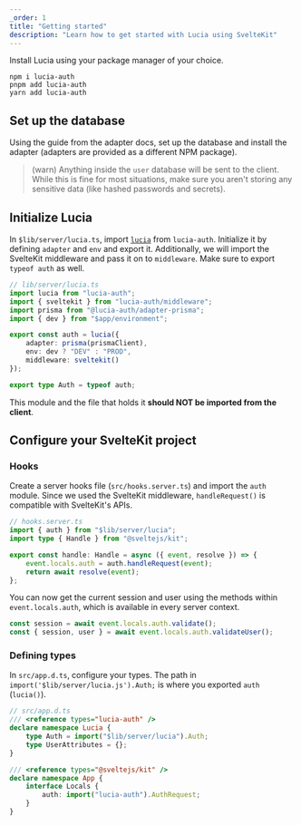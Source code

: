 ```yaml
---
_order: 1
title: "Getting started"
description: "Learn how to get started with Lucia using SvelteKit"
---
```


Install Lucia using your package manager of your choice.

```
npm i lucia-auth
pnpm add lucia-auth
yarn add lucia-auth
```

## Set up the database

Using the guide from the adapter docs, set up the database and install the adapter (adapters are provided as a different NPM package).

> (warn) Anything inside the `user` database will be sent to the client. While this is fine for most situations, make sure you aren't storing any sensitive data (like hashed passwords and secrets).

## Initialize Lucia

In `$lib/server/lucia.ts`, import [`lucia`](/reference/lucia-auth/auth) from `lucia-auth`. Initialize it by defining `adapter` and `env` and export it. Additionally, we will import the SvelteKit middleware and pass it on to `middleware`. Make sure to export `typeof auth` as well.

```ts
// lib/server/lucia.ts
import lucia from "lucia-auth";
import { sveltekit } from "lucia-auth/middleware";
import prisma from "@lucia-auth/adapter-prisma";
import { dev } from "$app/environment";

export const auth = lucia({
	adapter: prisma(prismaClient),
	env: dev ? "DEV" : "PROD",
	middleware: sveltekit()
});

export type Auth = typeof auth;
```

This module and the file that holds it **should NOT be imported from the client**.

## Configure your SvelteKit project

### Hooks

Create a server hooks file (`src/hooks.server.ts`) and import the `auth` module. Since we used the SvelteKit middleware, `handleRequest()` is compatible with SvelteKit's APIs.

```ts
// hooks.server.ts
import { auth } from "$lib/server/lucia";
import type { Handle } from "@sveltejs/kit";

export const handle: Handle = async ({ event, resolve }) => {
	event.locals.auth = auth.handleRequest(event);
	return await resolve(event);
};
```

You can now get the current session and user using the methods within `event.locals.auth`, which is available in every server context.

```ts
const session = await event.locals.auth.validate();
const { session, user } = await event.locals.auth.validateUser();
```

### Defining types

In `src/app.d.ts`, configure your types. The path in `import('$lib/server/lucia.js').Auth;` is where you exported `auth` (`lucia()`).

```ts
// src/app.d.ts
/// <reference types="lucia-auth" />
declare namespace Lucia {
	type Auth = import("$lib/server/lucia").Auth;
	type UserAttributes = {};
}

/// <reference types="@sveltejs/kit" />
declare namespace App {
	interface Locals {
		auth: import("lucia-auth").AuthRequest;
	}
}
```
